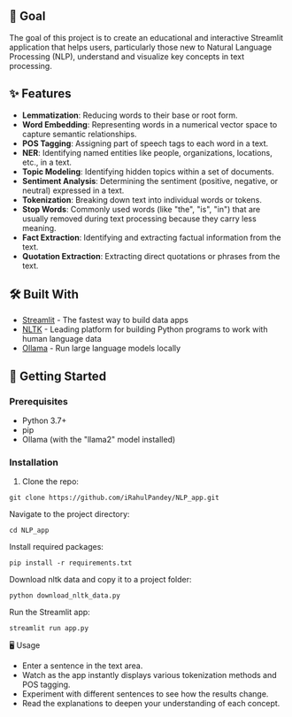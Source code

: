 ## 🚀 Goal

The goal of this project is to create an educational and interactive Streamlit application that helps users, particularly those new to Natural Language Processing (NLP), understand and visualize key concepts in text processing.

## ✨ Features

- **Lemmatization**: Reducing words to their base or root form.
- **Word Embedding**: Representing words in a numerical vector space to capture semantic relationships.
- **POS Tagging**: Assigning part of speech tags to each word in a text.
- **NER**: Identifying named entities like people, organizations, locations, etc., in a text.
- **Topic Modeling**: Identifying hidden topics within a set of documents.
- **Sentiment Analysis**: Determining the sentiment (positive, negative, or neutral) expressed in a text.
- **Tokenization**: Breaking down text into individual words or tokens.
- **Stop Words**: Commonly used words (like "the", "is", "in") that are usually removed during text processing because they carry less meaning.
- **Fact Extraction**: Identifying and extracting factual information from the text.
- **Quotation Extraction**: Extracting direct quotations or phrases from the text.

## 🛠️ Built With

- [Streamlit](https://streamlit.io/) - The fastest way to build data apps
- [NLTK](https://www.nltk.org/) - Leading platform for building Python programs to work with human language data
- [Ollama](https://ollama.ai/) - Run large language models locally

## 🏁 Getting Started

### Prerequisites

- Python 3.7+
- pip
- Ollama (with the "llama2" model installed)

### Installation

1. Clone the repo:


```
git clone https://github.com/iRahulPandey/NLP_app.git

```

Navigate to the project directory:

```
cd NLP_app

```

Install required packages:

```
pip install -r requirements.txt

```

Download nltk data and copy it to a project folder:

```
python download_nltk_data.py

```

Run the Streamlit app:

```
streamlit run app.py

```

🖥️ Usage
- Enter a sentence in the text area.
- Watch as the app instantly displays various tokenization methods and POS tagging.
- Experiment with different sentences to see how the results change.
- Read the explanations to deepen your understanding of each concept.
